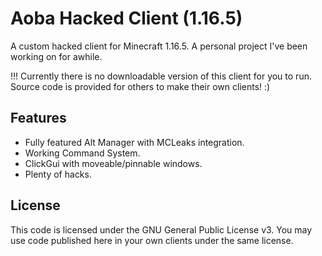 # Aoba Hacked Client (1.16.5)
A custom hacked client for Minecraft 1.16.5. A personal project I've been working on for awhile.

!!! Currently there is no downloadable version of this client for you to run. Source code is provided for others to make
their own clients! :)

## Features
- Fully featured Alt Manager with MCLeaks integration.
- Working Command System.
- ClickGui with moveable/pinnable windows.
- Plenty of hacks.

## License
This code is licensed under the GNU General Public License v3. You may use code published here in your own clients under the same license.
